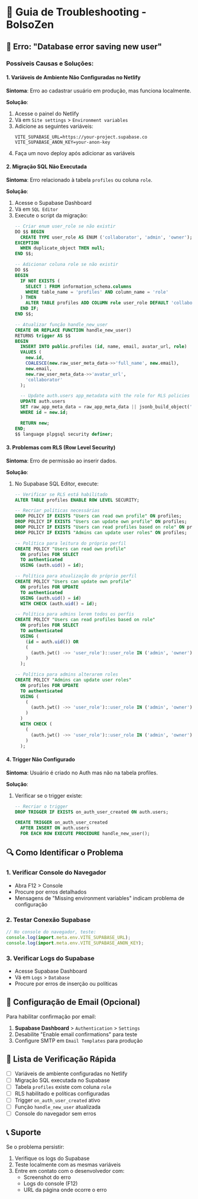 # 🔧 Guia de Troubleshooting - BolsoZen

## 🔴 Erro: "Database error saving new user"

### Possíveis Causas e Soluções:

#### 1. **Variáveis de Ambiente Não Configuradas no Netlify**
**Sintoma**: Erro ao cadastrar usuário em produção, mas funciona localmente.

**Solução**:
1. Acesse o painel do Netlify
2. Vá em `Site settings` > `Environment variables`
3. Adicione as seguintes variáveis:
   ```
   VITE_SUPABASE_URL=https://your-project.supabase.co
   VITE_SUPABASE_ANON_KEY=your-anon-key
   ```
4. Faça um novo deploy após adicionar as variáveis

#### 2. **Migração SQL Não Executada**
**Sintoma**: Erro relacionado à tabela `profiles` ou coluna `role`.

**Solução**:
1. Acesse o Supabase Dashboard
2. Vá em `SQL Editor`
3. Execute o script da migração:
   ```sql
   -- Criar enum user_role se não existir
   DO $$ BEGIN
     CREATE TYPE user_role AS ENUM ('collaborator', 'admin', 'owner');
   EXCEPTION
     WHEN duplicate_object THEN null;
   END $$;

   -- Adicionar coluna role se não existir
   DO $$
   BEGIN
     IF NOT EXISTS (
       SELECT 1 FROM information_schema.columns
       WHERE table_name = 'profiles' AND column_name = 'role'
     ) THEN
       ALTER TABLE profiles ADD COLUMN role user_role DEFAULT 'collaborator'::user_role;
     END IF;
   END $$;

   -- Atualizar função handle_new_user
   CREATE OR REPLACE FUNCTION handle_new_user()
   RETURNS trigger AS $$
   BEGIN
     INSERT INTO public.profiles (id, name, email, avatar_url, role)
     VALUES (
       new.id,
       COALESCE(new.raw_user_meta_data->>'full_name', new.email),
       new.email,
       new.raw_user_meta_data->>'avatar_url',
       'collaborator'
     );

     -- Update auth.users app_metadata with the role for RLS policies
     UPDATE auth.users
     SET raw_app_meta_data = raw_app_meta_data || jsonb_build_object('user_role', 'collaborator'::text)
     WHERE id = new.id;

     RETURN new;
   END;
   $$ language plpgsql security definer;
   ```

#### 3. **Problemas com RLS (Row Level Security)**
**Sintoma**: Erro de permissão ao inserir dados.

**Solução**:
1. No Supabase SQL Editor, execute:
   ```sql
   -- Verificar se RLS está habilitado
   ALTER TABLE profiles ENABLE ROW LEVEL SECURITY;

   -- Recriar políticas necessárias
   DROP POLICY IF EXISTS "Users can read own profile" ON profiles;
   DROP POLICY IF EXISTS "Users can update own profile" ON profiles;
   DROP POLICY IF EXISTS "Users can read profiles based on role" ON profiles;
   DROP POLICY IF EXISTS "Admins can update user roles" ON profiles;

   -- Política para leitura do próprio perfil
   CREATE POLICY "Users can read own profile"
     ON profiles FOR SELECT
     TO authenticated
     USING (auth.uid() = id);

   -- Política para atualização do próprio perfil
   CREATE POLICY "Users can update own profile"
     ON profiles FOR UPDATE
     TO authenticated
     USING (auth.uid() = id)
     WITH CHECK (auth.uid() = id);

   -- Política para admins lerem todos os perfis
   CREATE POLICY "Users can read profiles based on role"
     ON profiles FOR SELECT
     TO authenticated
     USING (
       (id = auth.uid()) OR 
       (
         (auth.jwt() ->> 'user_role')::user_role IN ('admin', 'owner')
       )
     );

   -- Política para admins alterarem roles
   CREATE POLICY "Admins can update user roles"
     ON profiles FOR UPDATE
     TO authenticated
     USING (
       (
         (auth.jwt() ->> 'user_role')::user_role IN ('admin', 'owner')
       )
     )
     WITH CHECK (
       (
         (auth.jwt() ->> 'user_role')::user_role IN ('admin', 'owner')
       )
     );
   ```

#### 4. **Trigger Não Configurado**
**Sintoma**: Usuário é criado no Auth mas não na tabela profiles.

**Solução**:
1. Verificar se o trigger existe:
   ```sql
   -- Recriar o trigger
   DROP TRIGGER IF EXISTS on_auth_user_created ON auth.users;
   
   CREATE TRIGGER on_auth_user_created
     AFTER INSERT ON auth.users
     FOR EACH ROW EXECUTE PROCEDURE handle_new_user();
   ```

## 🔍 Como Identificar o Problema

### 1. **Verificar Console do Navegador**
- Abra F12 > Console
- Procure por erros detalhados
- Mensagens de "Missing environment variables" indicam problema de configuração

### 2. **Testar Conexão Supabase**
```javascript
// No console do navegador, teste:
console.log(import.meta.env.VITE_SUPABASE_URL);
console.log(import.meta.env.VITE_SUPABASE_ANON_KEY);
```

### 3. **Verificar Logs do Supabase**
- Acesse Supabase Dashboard
- Vá em `Logs` > `Database`
- Procure por erros de inserção ou políticas

## 📧 Configuração de Email (Opcional)

Para habilitar confirmação por email:

1. **Supabase Dashboard** > `Authentication` > `Settings`
2. Desabilite "Enable email confirmations" para teste
3. Configure SMTP em `Email Templates` para produção

## 🚀 Lista de Verificação Rápida

- [ ] Variáveis de ambiente configuradas no Netlify
- [ ] Migração SQL executada no Supabase
- [ ] Tabela `profiles` existe com coluna `role`
- [ ] RLS habilitado e políticas configuradas
- [ ] Trigger `on_auth_user_created` ativo
- [ ] Função `handle_new_user` atualizada
- [ ] Console do navegador sem erros

## 📞 Suporte

Se o problema persistir:
1. Verifique os logs do Supabase
2. Teste localmente com as mesmas variáveis
3. Entre em contato com o desenvolvedor com:
   - Screenshot do erro
   - Logs do console (F12)
   - URL da página onde ocorre o erro